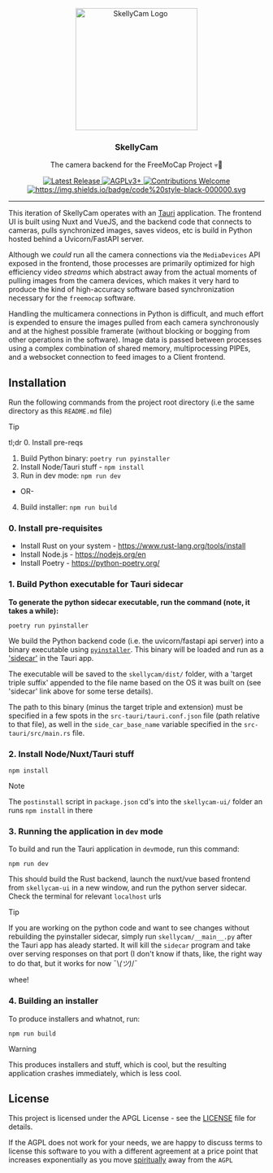 <p align="center">
    <img src="https://github.com/user-attachments/assets/55dea5bb-6823-4773-b41e-a43a4d84c2ba" height="240" alt="SkellyCam Logo">
</p>

<h3 align="center">SkellyCam</h3>
<p align="center"> The camera backend for the FreeMoCap Project 💀📸</p>
<p align="center">
    <a href="https://github.com/freemocap/fast-camera-capture/releases/latest">
        <img src="https://img.shields.io/github/release/freemocap/fast-camera-capture.svg" alt="Latest Release">
    </a>
    <a href="https://github.com/freemocap/fast-camera-capture/blob/main/LICENSE">
        <img src="https://img.shields.io/badge/license-AGPLv3+-blue.svg" alt="AGPLv3+">
    </a>
    <a href="https://github.com/freemocap/fast-camera-capture/issues">
        <img src="https://img.shields.io/badge/contributions-almost-ff69b4.svg" alt="Contributions Welcome">
    </a>
  <a href="https://github.com/psf/black">
    <img alt="https://img.shields.io/badge/code%20style-black-000000.svg" src="https://img.shields.io/badge/code%20style-black-000000.svg">
  </a>
</p>


---

This iteration of SkellyCam operates with an [Tauri](https://tauri.app) application. The frontend UI is built using Nuxt
and VueJS, and the backend code that connects to cameras, pulls synchronized images, saves videos, etc is build in
Python hosted behind a Uvicorn/FastAPI server.

Although we *could* run all the camera connections via the `MediaDevices` API exposed in the frontend, those processes
are primarily optimized for high efficiency video *streams* which abstract away from the actual moments of pulling
images from the camera devices, which makes it very hard to produce the kind of high-accuracy software based
synchronization necessary for the `freemocap` software.

Handling the multicamera connections in Python is difficult, and much effort is expended to ensure the images pulled
from each camera synchronously and at the highest possible framerate (without blocking or bogging from other operations
in the software). Image data is passed between processes using a complex combination of shared memory, multiprocessing
PIPEs, and a websocket connection to feed images to a Client frontend.

## Installation

Run the following commands from the project root directory (i.e the same directory as this `README.md` file)

> [!TIP]
> tl;dr
> 0. Install pre-reqs
> 1. Build Python binary: `poetry run pyinstaller`
> 2. Install Node/Tauri stuff - `npm install`
> 3. Run in dev mode: `npm run dev`
> - OR-
> 4. Build installer: `npm run build`

### 0. Install pre-requisites
- Install Rust on your system - https://www.rust-lang.org/tools/install
- Install Node.js - https://nodejs.org/en
- Install Poetry - https://python-poetry.org/

### 1. Build Python executable for Tauri sidecar

**To generate the python sidecar executable, run the command (note, it takes a while):**

```
poetry run pyinstaller
```

We build the Python backend code (i.e. the uvicorn/fastapi api server) into a binary executable using [
`pyinstaller`](skellycam/utilities/build_pyinstaller_executable.py). This binary will be loaded and run as
a ['sidecar'](https://tauri.app/v1/guides/building/sidecar/) in the Tauri app.

The executable will be saved to the `skellycam/dist/` folder, with a 'target triple suffix' appended to the file name
based on the OS it was built on (see 'sidecar' link above for some terse details).

The path to this binary (minus the target triple and extension) must be specified in a few spots in the
`src-tauri/tauri.conf.json` file (path relative to that file), as well in the `side_car_base_name` variable specified in
the `src-tauri/src/main.rs` file.



### 2. Install Node/Nuxt/Tauri stuff

```
npm install
```
> [!NOTE]
> The `postinstall` script in `package.json` cd's into the `skellycam-ui/` folder an runs `npm install` in there

### 3. Running the application in `dev` mode

To build and run the Tauri application in `dev`mode, run this command:
```
npm run dev
```

This should build the Rust backend, launch the nuxt/vue based frontend from `skellycam-ui` in a new window, and run the
python server sidecar. Check the terminal for relevant `localhost` urls

> [!TIP]
> If you are working on the python code and want to see changes without rebuilding the pyinstaller sidecar, simply run
`skellycam/__main__.py` after the Tauri app has aleady started. It will kill the `sidecar` program and take over serving
> responses on that port
> (I don't know if thats, like, the right way to do that, but it works for now ¯\\_(ツ)_/¯

whee!

### 4. Building an installer

To produce installers and whatnot, run:

```
npm run build
```

> [!WARNING]
> This produces installers and stuff, which is cool, but the resulting application crashes immediately, which is less
> cool.


## License

This project is licensed under the APGL License - see the [LICENSE](LICENSE) file for details.

If the AGPL does not work for your needs, we are happy to discuss terms to license this software to you with a different
agreement at a price point that increases exponentially as you
move [spiritually](https://www.gnu.org/philosophy/open-source-misses-the-point.en.html) away from the `AGPL`
